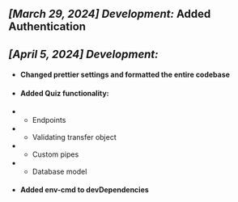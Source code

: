 ## _[March 29, 2024]_ _Development:_ Added Authentication

## _[April 5, 2024] Development:_

- #### Changed prettier settings and formatted the entire codebase
- #### Added Quiz functionality:
- - Endpoints
- - Validating transfer object
- - Custom pipes
- - Database model
- #### Added env-cmd to devDependencies

